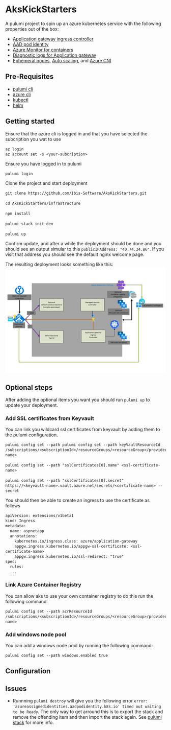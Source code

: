 # AksKickStarters
A pulumi project to spin up an azure kubernetes service with the following properties out of the box:
- [Application gateway ingress controller](https://docs.microsoft.com/en-us/azure/application-gateway/ingress-controller-overview)
- [AAD pod identity](https://github.com/Azure/aad-pod-identity)
- [Azure Monitor for containers](https://docs.microsoft.com/en-us/azure/azure-monitor/insights/container-insights-overview)
- [Diagnostic logs for Application gateway](https://docs.microsoft.com/en-us/azure/application-gateway/application-gateway-diagnostics)
- [Ephemeral nodes](https://docs.microsoft.com/en-us/azure/aks/cluster-configuration#ephemeral-os), [Auto scaling](https://docs.microsoft.com/en-us/azure/aks/cluster-autoscaler), and [Azure CNI](https://docs.microsoft.com/en-us/azure/aks/configure-azure-cni)

## Pre-Requisites
- [pulumi cli](https://www.pulumi.com/docs/get-started/azure/begin/)
- [azure cli](https://docs.microsoft.com/en-us/cli/azure/install-azure-cli)
- [kubectl](https://kubernetes.io/docs/tasks/tools/install-kubectl/)
- [helm](https://helm.sh/docs/intro/install/)



## Getting started
Ensure that the azure cli is logged in and that you have selected the subcription you wat to use
```
az login
az account set -s <your-subcription>
```

Ensure you have logged in to pulumi

```
pulumi login
```
Clone the project and start deployment

```
git clone https://github.com/Ibis-Software/AksKickStarters.git

cd AksKickStarters/infrastructure

npm install

pulumi stack init dev

pulumi up 
```
Confirm update, and after a while the deployment should be done and you should see an output simular to this `publicIPAddress: "40.74.34.86"`.
If you visit that address you should see the default nginx welcome page.

The resulting deployment looks something like this:
![architecture drawing](./images/akskickstarter.PNG)

## Optional steps 
After adding the optional items you want you should run `pulumi up` to update your deployment. 

### Add SSL certificates from Keyvault
You can link you wildcard ssl certificates from keyvault by adding them to the pulumi configuration.   
```
pulumi config set --path pulumi config set --path keyVaultResourceId /subscriptions/<subscriptionId>/resourceGroups/<resourceGroup>/providers/Microsoft.KeyVault/vaults/<keyvault-name>

pulumi config set --path "sslCertificates[0].name" <ssl-certificate-name>

pulumi config set --path "sslCertificates[0].secret" https://<keyvault-name>.vault.azure.net/secrets/<certificate-name> --secret
```

You should then be able to create an ingress to use the certificate as follows
```
apiVersion: extensions/v1beta1
kind: Ingress
metadata:
  name: aspnetapp
  annotations:
    kubernetes.io/ingress.class: azure/application-gateway
    appgw.ingress.kubernetes.io/appgw-ssl-certificate: <ssl-certificate-name>
    appgw.ingress.kubernetes.io/ssl-redirect: "true"
spec:
  rules:
  ...
```

### Link Azure Container Registry
You can allow aks to use your own container registry to do this run the following command:
```
pulumi config set --path acrResourceId /subscriptions/<subscriptionId>/resourceGroups/<resourceGroup>/providers/Microsoft.ContainerRegistry/registries/<registry-name>
```


### Add windows node pool
You can add a windows node pool by running the following command:

```
pulumi config set --path windows.enabled true
```


## Configuration



## Issues

- Runnning `pulumi destroy` will give you the following error  `error: 'azureassignedidentities.aadpodidentity.k8s.io' timed out waiting to be Ready`. The only way to get arround this is to export the stack and remove the offending item and then import the stack again. See [pulumi stack](https://www.pulumi.com/docs/reference/cli/pulumi_stack/) for more info.





